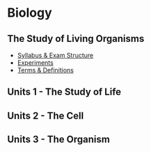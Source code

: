 # Biology
## The Study of Living Organisms
- [Syllabus & Exam Structure](syllabus-and-exam-structure.md)
- [Experiments](experiments.md)
- [Terms & Definitions](terms-and-definitions.md)
## Units 1 - The Study of Life
## Units 2 - The Cell
## Units 3 - The Organism

